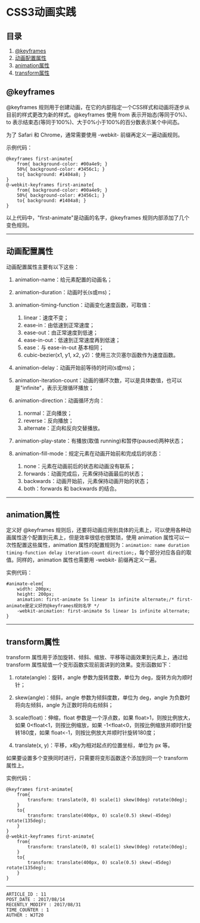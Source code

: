 
# CSS3动画实践 #

## 目录 ##

1. [@keyframes](#href1)
2. [动画配置属性](#href2)
3. [animation属性](#href3)
4. [transform属性](#href4) 

## <a name="href1">@keyframes</a> ##

@keyframes 规则用于创建动画，在它的内部指定一个CSS样式和动画将逐步从目前的样式更改为新的样式。@keyframes 使用 from 表示开始态(等同于0%)、to 表示结束态(等同于100%)、大于0%小于100%的百分数表示某个中间态。

为了 Safari 和 Chrome，通常需要使用 -webkit- 前缀再定义一遍动画规则。

示例代码：
```
@keyframes first-animate{
    from{ background-color: #00a4e9; }
    50%{ background-color: #3456c1; }
    to{ background: #1404a8; }
}
@-webkit-keyframes first-animate{
    from{ background-color: #00a4e9; }
    50%{ background-color: #3456c1; }
    to{ background: #1404a8; }
}
```

以上代码中，"first-animate"是动画的名字，@keyframes 规则内部添加了几个变色规则。

---

## <a name="href2">动画配置属性</a> ##

动画配置属性主要有以下这些：

1. animation-name：给元素配置的动画名；

2. animation-duration：动画时长(s或ms)；

3. animation-timing-function：动画变化速度函数，可取值：
    1. linear：速度不变；
    2. ease-in：由低速到正常速度；
    3. ease-out：由正常速度到低速；
    4. ease-in-out：低速到正常速度再到低速；
    5. ease：与 ease-in-out 基本相同；
    6. cubic-bezier(x1, y1, x2, y2)：使用三次贝塞尔函数作为速度函数。

4. animation-delay：动画开始前等待的时间(s或ms)；

5. animation-iteration-count：动画的循环次数，可以是具体数值，也可以是"infinite"，表示无限循环播放；

6. animation-direction：动画循环方向：
    1. normal：正向播放；
    2. reverse：反向播放；
    3. alternate：正向和反向交替播放。

7. animation-play-state：有播放(取值 running)和暂停(paused)两种状态；

8. animation-fill-mode：规定元素在动画开始前和完成后的状态：
    1. none：元素在动画前后的状态和动画没有联系；
    2. forwards：动画完成后，元素保持动画最后的状态；
    3. backwards：动画开始前，元素保持动画开始的状态；
    4. both：forwards 和 backwards 的结合。

---

## <a name="href3">animation属性</a> ##

定义好 @keyframes 规则后，还要将动画应用到具体的元素上，可以使用各种动画属性逐个配置到元素上，但是效率很低也很繁琐，使用 animation 属性可以一次性配置这些属性，animation 属性的配置规则为：`animation: name duration timing-function delay iteration-count direction;`，每个部分对应各自的取值。同样的，animation 属性也需要用 -webkit- 前缀再定义一遍。

实例代码：
```
#animate-elem{
    width: 200px;
    height: 200px;
    animation: first-animate 5s linear 1s infinite alternate;/* first-animate是定义好的@keyframes规则名字 */
    -webkit-animation: first-animate 5s linear 1s infinite alternate;
}
```

---

## <a name="href4">transform属性</a> ##

transform 属性用于添加旋转、倾斜、缩放、平移等动画效果到元素上，通过给 transform 属性赋值一个变形函数实现前面讲到的效果。变形函数如下：

1. rotate(angle)：旋转，angle 参数为旋转度数，单位为 deg，旋转方向为顺时针；

2. skew(angle)：倾斜，angle 参数为倾斜度数，单位为 deg，angle 为负数时将向左倾斜，angle 为正数时将向右倾斜；

3. scale(float)：伸缩，float 参数是一个浮点数，如果 float>1，则按比例放大，如果 0<float<1，则按比例缩放，如果 -1<float<0，则按比例缩放并顺时针旋转180度，如果 float<-1，则按比例放大并顺时针旋转180度；

4. translate(x, y)：平移，x和y为相对起点的位置坐标，单位为 px 等。  

如果要设置多个变换同时进行，只需要将变形函数逐个添加到同一个 transform 属性上。

实例代码：
```
@keyframes first-animate{
    from{
        transform: translate(0, 0) scale(1) skew(0deg) rotate(0deg);
    }
    to{
        transform: translate(400px, 0) scale(0.5) skew(-45deg) rotate(135deg);
    }
}
@-webkit-keyframes first-animate{
    from{
        transform: translate(0, 0) scale(1) skew(0deg) rotate(0deg);
    }
    to{
        transform: translate(400px, 0) scale(0.5) skew(-45deg) rotate(135deg);
    }
}
```

---

```
ARTICLE_ID : 11
POST_DATE : 2017/08/14
RECENTLY_MODIFY : 2017/08/31
TIME_COUNTER : 1
AUTHER : WJT20
```
